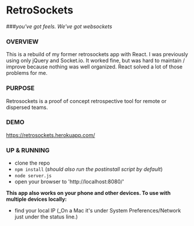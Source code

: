 # RetroSockets
###_you've got feels. We've got websockets_

### OVERVIEW
This is a rebuild of my former retrosockets app with React. I was previously using only jQuery and Socket.io. It worked fine, but was hard to maintain / improve because nothing was well organized. React solved a lot of those problems for me.

### PURPOSE
Retrosockets is a proof of concept retrospective tool for remote or dispersed teams. 

### DEMO
https://retrosockets.herokuapp.com/

### UP & RUNNING
* clone the repo
* `npm install` (_should also run the postinstall script by default_)
* `node server.js`
* open your browser to 'http://localhost:8080/'

**This app also works on your phone and other devices. To use with multiple devices locally:**
* find your local IP (_On a Mac it's under System Preferences/Network just under the status line.)

